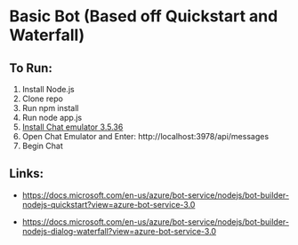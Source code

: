# Basic Bot (Based off Quickstart and Waterfall)

## To Run:

1. Install Node.js
2. Clone repo
3. Run npm install
4. Run node app.js
5. [Install Chat emulator 3.5.36](https://github.com/Microsoft/BotFramework-Emulator/releases)
6. Open Chat Emulator and Enter: http://localhost:3978/api/messages
7. Begin Chat


## Links:

* https://docs.microsoft.com/en-us/azure/bot-service/nodejs/bot-builder-nodejs-quickstart?view=azure-bot-service-3.0

* https://docs.microsoft.com/en-us/azure/bot-service/nodejs/bot-builder-nodejs-dialog-waterfall?view=azure-bot-service-3.0

